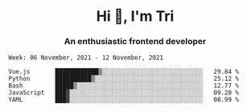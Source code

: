 <h1 align="center">Hi 👋, I'm Tri</h1>
<h3 align="center">An enthusiastic frontend developer</h3>

<!--START_SECTION:waka-->
```text
Week: 06 November, 2021 - 12 November, 2021

Vue.js       ████████████▒░░░░░░░░░░░░░░░░░░░░░░░░░░░░   29.84 % 
Python       ██████████▒░░░░░░░░░░░░░░░░░░░░░░░░░░░░░░   25.12 % 
Bash         █████▒░░░░░░░░░░░░░░░░░░░░░░░░░░░░░░░░░░░   12.77 % 
JavaScript   ███▓░░░░░░░░░░░░░░░░░░░░░░░░░░░░░░░░░░░░░   09.20 % 
YAML         ███▓░░░░░░░░░░░░░░░░░░░░░░░░░░░░░░░░░░░░░   08.99 % 
```
<!--END_SECTION:waka-->
